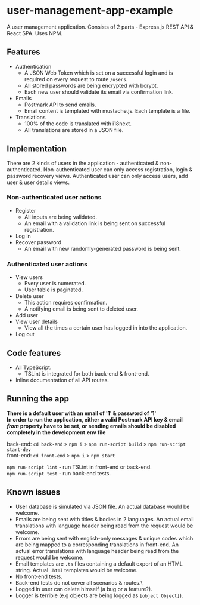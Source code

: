 # user-management-app-example

A user management application.
Consists of 2 parts - Express.js REST API & React SPA.
Uses NPM.

## Features

+ Authentication
  + A JSON Web Token which is set on a successful login and is required on every request to route `/users`.
  + All stored passwords are being encrypted with bcrypt.
  + Each new user should validate its email via confirmation link.
+ Emails
  + Postmark API to send emails.
  + Email content is templated with mustache.js. Each template is a file.
+ Translations 
  + 100% of the code is translated with i18next.
  + All translations are stored in a JSON file.
  
## Implementation

There are 2 kinds of users in the application - authenticated & non-authenticated.
Non-authenticated user can only access registration, login & password recovery views.
Authenticated user can only access users, add user & user details views.

### Non-authenticated user actions

+ Register
  + All inputs are being validated.
  + An email with a validation link is being sent on successful registration.
+ Log in
+ Recover password
  + An email with new randomly-generated password is being sent.

### Authenticated user actions

+ View users
  + Every user is numerated.
  + User table is paginated.
+ Delete user
  + This action requires confirmation.
  + A notifying email is being sent to deleted user.
+ Add user
+ View user details
  + View all the times a certain user has logged in into the application.
+ Log out

## Code features

+ All TypeScript.
  + TSLint is integrated for both back-end & front-end.
+ Inline documentation of all API routes. 

## Running the app

**There is a default user with an email of '1' & password of '1'**\
**In order to run the application, either a valid Postmark API key & email *from* property have to be set, or sending emails should be disabled completely in the development.env file**

back-end: `cd back-end` > `npm i` > `npm run-script build` > `npm run-script start-dev`\
front-end: `cd front-end` > `npm i` > `npm start`

`npm run-script lint` - run TSLint in front-end or back-end.\
`npm run-script test` - run back-end tests.

## Known issues

+ User database is simulated via JSON file. An actual database would be welcome.
+ Emails are being sent with titles & bodies in 2 languages. An actual email translations with language header being read from the request would be welcome.
+ Errors are being sent with english-only messages & unique codes which are being mapped to a corresponding translations in front-end. An actual error translations with language header being read from the request would be welcome.
+ Email templates are `.ts` files containing a default export of an HTML string. Actual `.html` templates would be welcome.
+ No front-end tests.
+ Back-end tests do not cover all scenarios & routes.\
+ Logged in user can delete himself (a bug or a feature?).
+ Logger is terrible (e.g objects are being logged as `[object Object]`).
